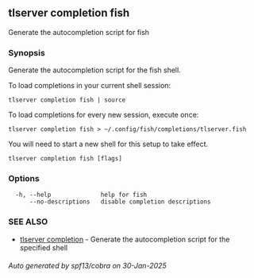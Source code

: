 ## tlserver completion fish

Generate the autocompletion script for fish

### Synopsis

Generate the autocompletion script for the fish shell.

To load completions in your current shell session:

	tlserver completion fish | source

To load completions for every new session, execute once:

	tlserver completion fish > ~/.config/fish/completions/tlserver.fish

You will need to start a new shell for this setup to take effect.


```
tlserver completion fish [flags]
```

### Options

```
  -h, --help              help for fish
      --no-descriptions   disable completion descriptions
```

### SEE ALSO

* [tlserver completion](tlserver_completion.md)	 - Generate the autocompletion script for the specified shell

###### Auto generated by spf13/cobra on 30-Jan-2025
